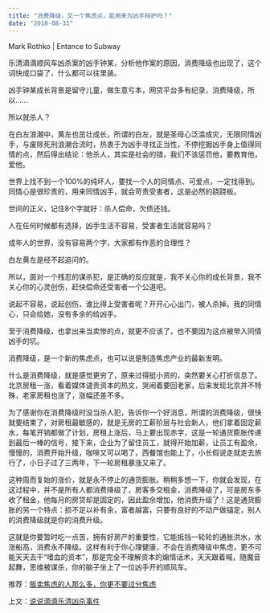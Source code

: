 ```yaml
---
title: "消费降级，又一个焦虑点，能用来为凶手辩护吗？"
date: "2018-08-31"
---
```


Mark Rothko | Entance to Subway

乐清滴滴顺风车凶杀案的凶手钟某，分析他作案的原因，消费降级也出现了，这个词快成口袋了，什么都可以往里装。

凶手钟某成长背景是留守儿童，做生意亏本，网贷平台多有纪录，消费降级，所以……

所以就杀人？

在白左浪潮中，黄左也茁壮成长，所谓的白左，就是圣母心泛滥成灾，无限同情凶手，与废除死刑浪潮合流时，热衷于为凶手寻找正当性，不停挖掘凶手身上值得同情的点，然后得出结论：他杀人，其实是社会的错，我们不该惩罚他，要教育他，爱他。

世界上找不到一个100%的纯坏人，要找一个人的同情点、可爱点，一定找得到。同情心是很珍贵的，用来同情凶手，就会苛责受害者，这是必然的跷跷板。

世间的正义，记住8个字就好：杀人偿命，欠债还钱。

人在任何时候都有选择，凶手生活不容易，受害者生活就容易吗？

成年人的世界，没有容易两个字，大家都有作恶的合理性？

白左黄左是经不起追问的。

所以，面对一个残忍的谋杀犯，是正确的反应就是，我不关心你的成长背景，我不关心你的心灵创伤，赶快偿命还受害者一个公道吧。

说起不容易，说起创伤，谁比得上受害者呢？开开心心出门，被人杀掉。我的同情心，只会给她，没有多余的给凶手。

至于消费降级，也拿出来当卖惨的点，就更不应该了，也不要因为这点被带入同情凶手的坑。

消费降级，是一个新的焦虑点，也可以说是制造焦虑产业的最新发明。

什么是消费降级，就是感觉更穷了，原来过得挺小资的，突然要关心打折信息了。北京房租一涨，看着媒体谴责资本的热文，哭闹着要回老家，后来发现北京并不特殊，老家房租也涨了，涨幅还差不多。

为了感谢你在消费降级时没当杀人犯，告诉你一个好消息，所谓的消费降级，很快就要结束了，对房租最敏感的，就是无房的工薪阶层与社会新人，他们拿着固定薪水，每笔开销都做了计划，房租上涨后，马上要出现赤字，这是一轮通货膨胀传递到最后一棒的信号，接下来，企业为了留住员工，就得开始加薪，让员工有盈余，慢慢的，消费开始升级，咖啡又可以喝了，西餐馆也能上了，小长假说走就走去旅行了，小日子过了三两年，下一轮房租暴涨又来了。

这种周而复始的涨价，就是永不停止的通货膨胀。稍稍多想一下，你就会发现，在这过程中，并不是所有人都消费降级了，房客多交租金，消费降级了，可是房东多收了租金，他每月的房贷却是固定的，因此盈余增加，他消费升级了！这是通货膨胀的另一个特点：损不足以补有余，富者越富，只要有良好的不动产做锚定，别人的消费降级就是你的消费升级。

这就是你要暂时吃一点苦，拥有好房产的重要性，它能抵挡一轮轮的通胀洪水，水涨船高，消费永不降级。这样有利于你心理健康，不会在消费降级中焦虑，更不可能天天去干“嗜血的资本”，那是完全不理解资本的煽情话术，天天跟着喊，随魔音起舞，思维被谋杀，你的脑子坐上了一位凶手开的顺风车。

推荐：[贩卖焦虑的人那么多，你更不要过分焦虑](http://mp.weixin.qq.com/s?__biz=MjM5NDU0Mjk2MQ==&mid=2651630207&idx=1&sn=5c00609d36ef842da979beb363d44649&chksm=bd7e2e618a09a777afcbd73968e5097bd65ad62d87832a99b914fea54a778f7bed01e8c0d748&scene=21#wechat_redirect)

上文：[说说滴滴乐清凶杀事件](http://mp.weixin.qq.com/s?__biz=MjM5NDU0Mjk2MQ==&mid=2651630399&idx=1&sn=a3c84e4e502bc498b0d2e84efb79d5f1&chksm=bd7e2f218a09a6378b7a53146a2321d4d9a9c538d8f18d6b0c31057ca6e9903f26543e37d54b&scene=21#wechat_redirect)
